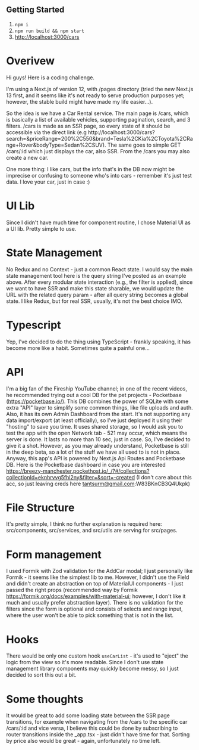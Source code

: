 ## Getting Started

1. `npm i`
2. `npm run build && npm start`
3. [http://localhost:3000/cars](http://localhost:3000/cars)

# Overivew

Hi guys! Here is a coding challenge.

I'm using a Next.js of version 12, with /pages directory (tried the new Next.js 13 first, and it seems like it's not ready to serve production purposes yet; however, the stable build might have made my life easier...).

So the idea is we have a Car Rental service. The main page is /cars, which is basically a list of available vehicles, supporting pagination, search, and 3 filters. /cars is made as an SSR page, so every state of it should be accessible via the direct link (e.g http://localhost:3000/cars?search=&priceRange=200%2C550&brand=Tesla%2CKia%2CToyota%2CRange+Rover&bodyType=Sedan%2CSUV). The same goes to simple GET /cars/:id which just displays the car, also SSR. From the /cars you may also create a new car.

One more thing: I like cars, but the info that's in the DB now might be imprecise or confusing to someone who's into cars - remember it's just test data. I love your car, just in case :)

# UI Lib

Since I didn't have much time for component routine, I chose Material UI as a UI lib. Pretty simple to use.

# State Management

No Redux and no Context - just a common React state. I would say the main state management tool here is the query string I've posted as an example above. After every modular state interaction (e.g., the filter is applied), since we want to have SSR and make this state sharable, we would update the URL with the related query param - after all query string becomes a global state. I like Redux, but for real SSR, usually, it's not the best choice IMO.

# Typescript

Yep, I've decided to do the thing using TypeScript - frankly speaking, it has become more like a habit. Sometimes quite a painful one...

# API

I'm a big fan of the Fireship YouTube channel; in one of the recent videos, he recommended trying out a cool DB for the pet projects - Pocketbase (https://pocketbase.io/). This DB combines the power of SQLite with some extra "API" layer to simplify some common things, like file uploads and auth. Also, it has its own Admin Dashboard from the start. It's not supporting any data import/export (at least officially), so I've just deployed it using their "hosting" to save you time. It uses shared storage, so I would ask you to test the app with the open Network tab - 521 may occur, which means the server is done. It lasts no more than 10 sec, just in case. So, I've decided to give it a shot. However, as you may already understand, Pocketbase is still in the deep beta, so a lot of the stuff we have all used to is not in place. Anyway, this app's API is powered by Next.js Api Routes and Pocketbase DB. Here is the Pocketbase dashboard in case you are interested https://breezy-manchester.pockethost.io/_/?#/collections?collectionId=eknhrvvg5fhl2ny&filter=&sort=-created (I don't care about this acc, so just leaving creds here tantsurm@gmail.com:W83BKnCB3Q4Ukpk)

# File Structure

It's pretty simple, I think no further explanation is required here: src/components, src/services, and src/utils are serving for src/pages.

# Form management

I used Formik with Zod validation for the AddCar modal; I just personally like Formik - it seems like the simplest lib to me. However, I didn't use the Field and didn't create an abstraction on top of MaterialUI components - I just passed the right props (recommended way by Formik https://formik.org/docs/examples/with-material-ui; however, I don't like it much and usually prefer abstraction layer). There is no validation for the filters since the form is optional and consists of selects and range input, where the user won't be able to pick something that is not in the list.

# Hooks

There would be only one custom hook `useCarList` - it's used to "eject" the logic from the view so it's more readable. Since I don't use state management library components may quickly become messy, so I just decided to sort this out a bit.

# Some thoughts

It would be great to add some loading state between the SSR page transitions, for example when navigating from the /cars to the specific car /cars/:id and vice versa, I believe this could be done by subscribing to router transitions inside the \_app.tsx - just didn't have time for that. Sorting by price also would be great - again, unfortunately no time left.
